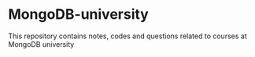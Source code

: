 # MongoDB-university

This repository contains notes, codes and questions related to courses at MongoDB university
